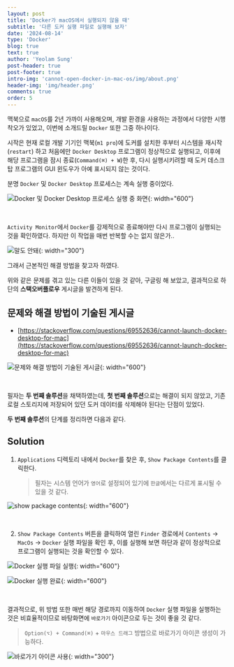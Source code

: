 ```yaml
---
layout: post
title: 'Docker가 macOS에서 실행되지 않을 때'
subtitle: '다른 도커 실행 파일로 실행해 보자'
date: '2024-08-14'
type: 'Docker'
blog: true
text: true
author: 'Yeolam Sung'
post-header: true
post-footer: true
intro-img: 'cannot-open-docker-in-mac-os/img/about.png'
header-img: 'img/header.png'
comments: true
order: 5
---
```


맥북으로 `macOS`를 2년 가까이 사용해오며, 개발 환경을 사용하는 과정에서 다양한 시행착오가 있었고, 이번에 소개드릴 `Docker` 또한 그중 하나이다.

시작은 현재 로컬 개발 기기인 맥북(`m1 pro`)에 도커를 설치한 후부터 시스템을 재시작(`restart`) 하고 처음에만 `Docker Desktop` 프로그램이 정상적으로 실행되고, 이후에 해당 프로그램을 잠시 종료(`Command(⌘) + W`)한 후, 다시 실행시키려할 때 도커 데스크탑 프로그램의 GUI 윈도우가 아예 표시되지 않는 것이다.

분명 `Docker` 및 `Docker Desktop` 프로세스는 계속 실행 중이었다.

![Docker 및 Docker Desktop 프로세스 실행 중 화면](img/1.png){: width="600"}

<br/>

`Activity Monitor`에서 `Docker`를 강제적으로 종료해야만 다시 프로그램이 실행되는 것을 확인하였다. 하지만 이 작업을 매번 반복할 수는 없지 않은가..

![말도 안돼](img/no-way.gif){: width="300"}

그래서 근본적인 해결 방법을 찾고자 하였다.

위와 같은 문제를 겪고 있는 다른 이들이 있을 것 같아, 구글링 해 보았고, 결과적으로 하단의 **스택오버플로우** 게시글을 발견하게 된다.

## 문제와 해결 방법이 기술된 게시글

- [https://stackoverflow.com/questions/69552636/cannot-launch-docker-desktop-for-mac](https://stackoverflow.com/questions/69552636/cannot-launch-docker-desktop-for-mac)

![문제와 해결 방법이 기술된 게시글](img/2.png){: width="600"}

<br/>

필자는 **두 번째 솔루션**을 채택하였는데, **첫 번째 솔루션**으로는 해결이 되지 않았고, 기존 로컬 스토리지에 저장되어 있던 도커 데이터를 삭제해야 된다는 단점이 있었다.

**두 번째 솔루션**의 단계를 정리하면 다음과 같다.

## Solution

1. `Applications` 디렉토리 내에서 `Docker`를 찾은 후, `Show Package Contents`를 클릭한다.

   > 필자는 시스템 언어가 `영어`로 설정되어 있기에 `한글`에서는 다르게 표시될 수 있을 것 같다.

![show package contents](img/3.png){: width="600"}

<br />

2. `Show Package Contents` 버튼을 클릭하여 열린 `Finder` 경로에서 `Contents` → `MacOs` → `Docker` 실행 파일을 확인 후, 이를 실행해 보면 하단과 같이 정상적으로 프로그램이 실행되는 것을 확인할 수 있다.

![Docker 실행 파일 실행](img/4.png){: width="600"}

![Docker 실행 완료](img/5.png){: width="600"}

<br/>

결과적으로, 위 방법 또한 매번 해당 경로까지 이동하여 `Docker` 실행 파일을 실행하는 것은 비효율적이므로 바탕화면에 `바로가기` 아이콘으로 두는 것이 좋을 것 같다.

> `Option(⌥) + Command(⌘)` + `마우스 드래그` 방법으로 바로가기 아이콘 생성이 가능하다.

![바로가기 아이콘 사용](img/6.png){: width="300"}

